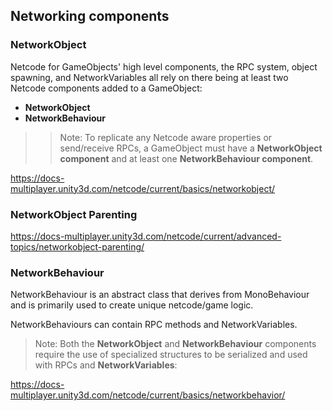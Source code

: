 ## Networking components

### NetworkObject
Netcode for GameObjects' high level components, the RPC system, object spawning, and NetworkVariables all rely on there being at least two Netcode components added to a GameObject:

- **NetworkObject**
- **NetworkBehaviour**
>
> > Note: To replicate any Netcode aware properties or send/receive RPCs, a GameObject must have a **NetworkObject component** and at least one **NetworkBehaviour component**.
>
> 
https://docs-multiplayer.unity3d.com/netcode/current/basics/networkobject/

### NetworkObject Parenting
https://docs-multiplayer.unity3d.com/netcode/current/advanced-topics/networkobject-parenting/


### NetworkBehaviour
NetworkBehaviour is an abstract class that derives from MonoBehaviour and is primarily used to create unique netcode/game logic.

NetworkBehaviours can contain RPC methods and NetworkVariables.


> Note: Both the **NetworkObject** and **NetworkBehaviour** components require the use of specialized structures to be serialized and used with RPCs and **NetworkVariables**:

https://docs-multiplayer.unity3d.com/netcode/current/basics/networkbehavior/



